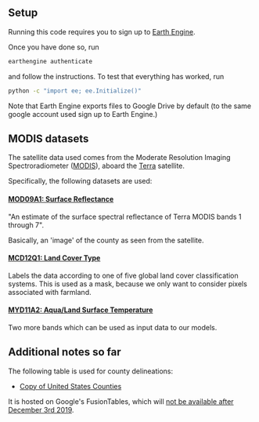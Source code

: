 ## Setup

Running this code requires you to sign up to [Earth Engine](https://developers.google.com/earth-engine/).

Once you have done so, run

```bash
earthengine authenticate
```

and follow the instructions. To test that everything has worked, run

```bash
python -c "import ee; ee.Initialize()"
```

Note that Earth Engine exports files to Google Drive by default (to the same google account used sign up to Earth Engine.)

## MODIS datasets

The satellite data used comes from the Moderate Resolution Imaging Spectroradiometer 
([MODIS](https://en.wikipedia.org/wiki/Moderate_Resolution_Imaging_Spectroradiometer)), aboard the [Terra](https://en.wikipedia.org/wiki/Terra_(satellite))
satellite.

Specifically, the following datasets are used:

#### [MOD09A1: Surface Reflectance](https://lpdaac.usgs.gov/dataset_discovery/modis/modis_products_table/mod09a1_v006)

"An estimate of the surface spectral reflectance of Terra MODIS bands 1 through 7".

Basically, an 'image' of the county as seen from the satellite.

#### [MCD12Q1: Land Cover Type](https://lpdaac.usgs.gov/dataset_discovery/modis/modis_products_table/mcd12q1)

Labels the data according to one of five global land cover classification systems. This is used as a mask, because we only
want to consider pixels associated with farmland.

#### [MYD11A2: Aqua/Land Surface Temperature](https://lpdaac.usgs.gov/dataset_discovery/modis/modis_products_table/myd11a2_v006)

Two more bands which can be used as input data to our models.

## Additional notes so far

The following table is used for county delineations:

* [Copy of United States Counties](https://fusiontables.google.com/data?docid=1S4EB6319wWW2sWQDPhDvmSBIVrD3iEmCLYB7nMM#rows:id=1)

It is hosted on Google's FusionTables, which will [not be available after December 3rd 2019](https://support.google.com/fusiontables/answer/9185417).
